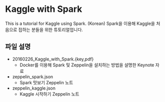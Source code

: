 Kaggle with Spark
=================

This is a tutorial for Kaggle using Spark. (Korean)
Spark을 이용해 Kaggle을 처음으로 접하는 분들을 위한 튜토리얼업니다.

파일 설명
-------
* 20160226_Kaggle_with_Spark.{key,pdf}
  - Docker를 이용해 Spark 및 Zeppelin을 설치하는 방법을 설명한 Keynote 자료
* zeppelin_spark.json
  - Spark 맛보기 Zeppelin 노트
* zeppelin_kaggle.json
  - Kaggle 시작하기 Zeppelin 노트
